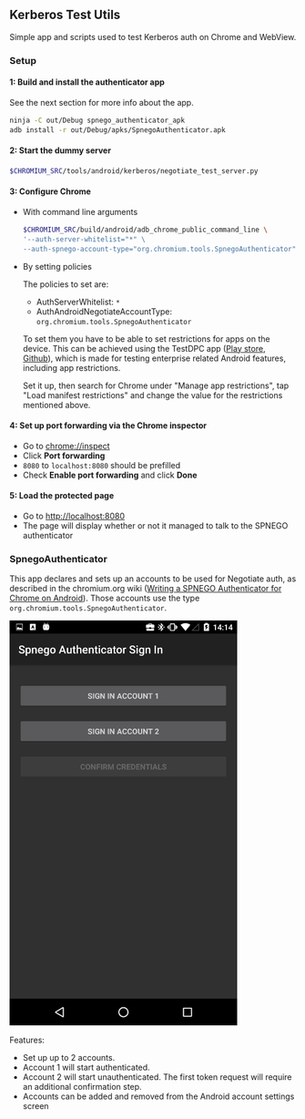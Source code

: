 ## Kerberos Test Utils

Simple app and scripts used to test Kerberos auth on Chrome and WebView.


### Setup

#### 1: Build and install the authenticator app

See the next section for more info about the app.

```sh
ninja -C out/Debug spnego_authenticator_apk
adb install -r out/Debug/apks/SpnegoAuthenticator.apk
```

#### 2: Start the dummy server

```sh
$CHROMIUM_SRC/tools/android/kerberos/negotiate_test_server.py
```

#### 3: Configure Chrome

 -  With command line arguments

    ```sh
    $CHROMIUM_SRC/build/android/adb_chrome_public_command_line \
    '--auth-server-whitelist="*" \
    --auth-spnego-account-type="org.chromium.tools.SpnegoAuthenticator"'
    ```

 -  By setting policies

    The policies to set are:

     *   AuthServerWhitelist: `*`
     *   AuthAndroidNegotiateAccountType: `org.chromium.tools.SpnegoAuthenticator`

    To set them you have to be able to set restrictions for apps on the device.
    This can be achieved using the TestDPC app ([Play store][testdpc-play],
    [Github][testdpc-gh]), which is made for testing enterprise related Android
    features, including app restrictions.

    Set it up, then search for Chrome under "Manage app restrictions", tap
    "Load manifest restrictions" and change the value for the restrictions
    mentioned above.

#### 4: Set up port forwarding via the Chrome inspector

 -  Go to <chrome://inspect>
 -  Click **Port forwarding**
 -  `8080` to `localhost:8080` should be prefilled
 -  Check **Enable port forwarding** and click **Done**

#### 5: Load the protected page

 -  Go to <http://localhost:8080>
 -  The page will display whether or not it managed to talk to the SPNEGO
    authenticator


### SpnegoAuthenticator

This app declares and sets up an accounts to be used for Negotiate auth, as
described in the chromium.org wiki
([Writing a SPNEGO Authenticator for Chrome on Android][crwiki]).
Those accounts use the type `org.chromium.tools.SpnegoAuthenticator`.

![Account administration activity preview][screenshot]

Features:

 -  Set up up to 2 accounts.
 -  Account 1 will start authenticated.
 -  Account 2 will start unauthenticated. The first token request will require
    an additional confirmation step.
 -  Accounts can be added and removed from the Android account settings screen

[testdpc-play]: https://play.google.com/store/apps/details?id=com.sample.android.testdpc
[testdpc-gh]: https://github.com/googlesamples/android-testdpc
[crwiki]:https://sites.google.com/a/chromium.org/dev/developers/design-documents/http-authentication/writing-a-spnego-authenticator-for-chrome-on-android
[screenshot]:SpnegoAuthenticator/preview.png
